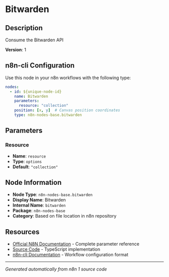 # Bitwarden

## Description

Consume the Bitwarden API

**Version**: 1

## n8n-cli Configuration

Use this node in your n8n workflows with the following type:

```yaml
nodes:
  - id: ${unique-node-id}
    name: Bitwarden
    parameters:
      resource: "collection"
    position: [x, y]  # Canvas position coordinates
    type: n8n-nodes-base.bitwarden
```

## Parameters

### Resource

- **Name**: `resource`
- **Type**: `options`
- **Default**: `"collection"`


## Node Information

- **Node Type**: `n8n-nodes-base.bitwarden`
- **Display Name**: Bitwarden
- **Internal Name**: `bitwarden`
- **Package**: `n8n-nodes-base`
- **Category**: Based on file location in n8n repository

## Resources

- [Official N8N Documentation](https://docs.n8n.io/integrations/builtin/app-nodes/n8n-nodes-base.bitwarden/) - Complete parameter reference
- [Source Code](https://github.com/n8n-io/n8n/blob/master/packages/nodes-base/nodes/Bitwarden/Bitwarden.node.ts) - TypeScript implementation
- [n8n-cli Documentation](https://github.com/edenreich/n8n-cli) - Workflow configuration format

---
*Generated automatically from n8n 1 source code*
